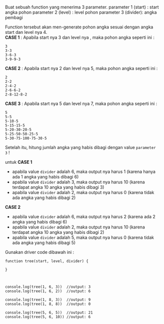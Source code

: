 Buat sebuah function yang menerima 3 parameter.
parameter 1 (start) : start angka pohon
parameter 2 (level) : level pohon
parameter 3 (divider): angka pembagi

Function tersebut akan men-generate pohon angka sesuai dengan angka start dan level nya 4. <Br>
**CASE 1** : Apabila start nya 3 dan level nya , maka pohon angka seperti ini :

```
3
3-3
3-6-3
3-9-9-3
```

**CASE 2** : Apabila start nya 2 dan level nya 5, maka pohon angka seperti ini :

```
2
2-2
2-4-2
2-6-6-2
2-8-12-8-2
```

**CASE 3** : Apabila start nya 5 dan level nya 7, maka pohon angka seperti ini :

```
5
5-5
5-10-5
5-15-15-5
5-20-30-20-5
5-25-50-50-25-5
5-30-75-100-75-30-5
```
Setelah itu, hitung jumlah angka yang habis dibagi dengan value `parameter 3` !

untuk **CASE 1**
- apabila value `divider` adalah 6, maka output nya harus 1 (karena hanya ada 1 angka yang habis dibagi 6)
- apabila value `divider` adalah 3, maka output nya harus 10 (karena  terdapat angka 10 angka yang habis dibagi 3)
- apabila value `divider` adalah 2, maka output nya harus 0 (karena  tidak ada angka yang habis dibagi 2)

**CASE 2**
- apabila value `divider` adalah 6, maka output nya harus 2 (karena ada 2 angka yang habis dibagi 6)
- apabila value `divider` adalah 2, maka output nya harus 10 (karena  terdapat angka 10 angka yang habis dibagi 2)
- apabila value `divider` adalah 5, maka output nya harus 0 (karena  tidak ada angka yang habis dibagi 5)


Gunakan driver code dibawah ini :

```
function tree(start, level, divider) {

}



console.log(tree(1, 6, 3))  //output: 3
console.log(tree(1, 6, 2))  //output: 6

console.log(tree(1, 8, 3))  //output: 9
console.log(tree(1, 8, 8))  //output: 0

console.log(tree(5, 6, 5))  //output: 21
console.log(tree(5, 6, 10)) //output: 6
```
